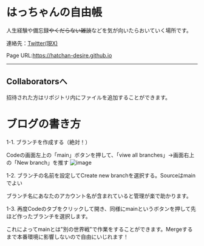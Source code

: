 # はっちゃんの自由帳

人生経験や備忘録~~やくだらない雑談~~などを気が向いたらおいていく場所です。

連絡先：[Twitter(現X)](https://x.com/obukun_quality?s=20)

Page URL:<https://hatchan-desire.github.io>

***

## Collaboratorsへ

招待された方はリポジトリ内にファイルを追加することができます。

# ブログの書き方

1-1. ブランチを作成する（絶対！）

  Codeの画面左上の「main」ボタンを押して、「viwe all branches」->画面右上の「New branch」を推す
![image](https://github.com/Hatchan-Desire/Hatchan-Desire.github.io/assets/75426954/1ab6869b-5f6f-4047-9645-3110bf2aa231)

1-2. ブランチの名前を設定してCreate new branchを選択する。Sourceはmainでよい

  ブランチ名にあなたのアカウント名が含まれていると管理が楽で助かります。
  
1-3. 再度Codeのタブをクリックして開き、同様にmainというボタンを押して先ほど作ったブランチを選択します。

  これによってmainとは"別の世界戦"で作業をすることができます。Mergeするまで本番環境に影響しないので自由にいじれます！
